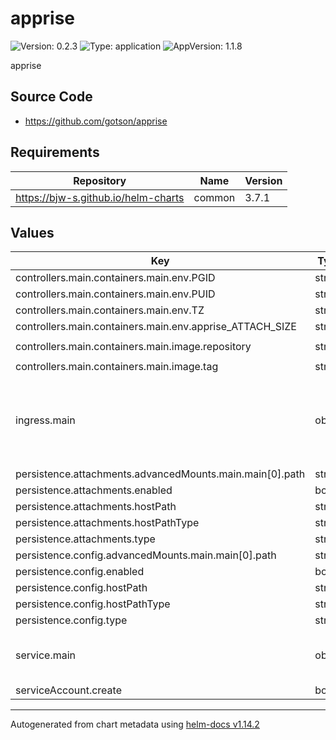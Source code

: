# apprise

![Version: 0.2.3](https://img.shields.io/badge/Version-0.2.3-informational?style=flat-square) ![Type: application](https://img.shields.io/badge/Type-application-informational?style=flat-square) ![AppVersion: 1.1.8](https://img.shields.io/badge/AppVersion-1.1.8-informational?style=flat-square)

apprise

## Source Code

* <https://github.com/gotson/apprise>

## Requirements

| Repository | Name | Version |
|------------|------|---------|
| https://bjw-s.github.io/helm-charts | common | 3.7.1 |

## Values

| Key | Type | Default | Description |
|-----|------|---------|-------------|
| controllers.main.containers.main.env.PGID | string | `"1000"` |  |
| controllers.main.containers.main.env.PUID | string | `"1000"` |  |
| controllers.main.containers.main.env.TZ | string | `"Etc/UTC"` |  |
| controllers.main.containers.main.env.apprise_ATTACH_SIZE | string | `"0"` |  |
| controllers.main.containers.main.image.repository | string | `"lscr.io/linuxserver/apprise-api"` |  |
| controllers.main.containers.main.image.tag | string | `""` |  |
| ingress.main | object | See [values.yaml](./values.yaml) | Enable and configure ingress settings for the chart under this key. |
| persistence.attachments.advancedMounts.main.main[0].path | string | `"/attachments"` |  |
| persistence.attachments.enabled | bool | `false` |  |
| persistence.attachments.hostPath | string | `"/path/to/apprise/attachments"` |  |
| persistence.attachments.hostPathType | string | `"DirectoryOrCreate"` |  |
| persistence.attachments.type | string | `"hostPath"` |  |
| persistence.config.advancedMounts.main.main[0].path | string | `"/config"` |  |
| persistence.config.enabled | bool | `false` |  |
| persistence.config.hostPath | string | `"/path/to/your/config/apprise"` |  |
| persistence.config.hostPathType | string | `"DirectoryOrCreate"` |  |
| persistence.config.type | string | `"hostPath"` |  |
| service.main | object | See [values.yaml](./values.yaml) | Configures service settings for the chart. |
| serviceAccount.create | bool | `false` |  |

----------------------------------------------
Autogenerated from chart metadata using [helm-docs v1.14.2](https://github.com/norwoodj/helm-docs/releases/v1.14.2)
